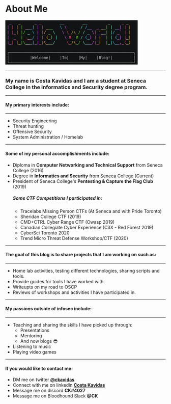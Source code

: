 # About Me


![Hello World!](/images/about/hello_world_banner.png "Welcome to my blog!")
___

### My name is Costa Kavidas and I am a student at Seneca College in the Informatics and Security degree program.
___
#### My primary interests include:
___
* Security Engineering
* Threat hunting
* Offensive Security
* System Administration / Homelab
___
#### Some of my personal accomplishments include:
* Diploma in __Computer Networking and Technical Support__ from Seneca College (2016)
* Degree in __Informatics and Security__ from Seneca College (Current)
* President of Seneca College's __Pentesting & Capture the Flag Club__ (2019)
    ##### Some CTF Competitions I participated in:
    * Tracelabs Missing Person CTFs (At Seneca and with Pride Toronto)
    * Sheridan College CTF (2019)
    * CMD+CTRL Cyber Range CTF (Owasp 2019)
    * Canadian Collegiate Cyber Experience (C3X - Red Forest 2019)
    * CyberSci Toronto 2020
    * Trend Micro Threat Defense Workshop/CTF (2020)
___
#### The goal of this blog is to share projects that I am working on such as:
___
* Home lab activities, testing different technologies, sharing scripts and tools.
* Provide guides for tools I have worked with.
* Writeupts on my road to OSCP
* Reviews of workshops and activities I have participated in.
___
#### My passions outside of infosec include:
___
* Teaching and sharing the skills I have picked up through:
    * Presentations
    * Mentoring
    * And now blogs :sunglasses:
* Listening to music
* Playing video games
___
#### If you would like to contact me:
* DM me on twitter __[@ckavidas](https://twitter.com/ckavidas)__
* Connect with me on linkedin __[Costa Kavidas](https://linkedin.com/in/costa-kavidas)__
* Message me on discord __CK#4027__
* Message me on Bloodhound Slack __@CK__

